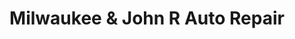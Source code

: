 ---
title: "Milwaukee & John R Auto Repair"
url: /detroit/milwaukee-and-john-r-auto-repair/
shop: car repair
---